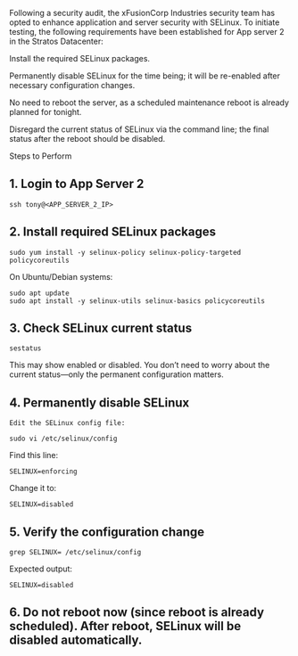 Following a security audit, the xFusionCorp Industries security team has opted to enhance application and server security with SELinux. To initiate testing, the following requirements have been established for App server 2 in the Stratos Datacenter:



Install the required SELinux packages.

Permanently disable SELinux for the time being; it will be re-enabled after necessary configuration changes.

No need to reboot the server, as a scheduled maintenance reboot is already planned for tonight.

Disregard the current status of SELinux via the command line; the final status after the reboot should be disabled.

Steps to Perform
## 1. Login to App Server 2
```
ssh tony@<APP_SERVER_2_IP>
```

## 2. Install required SELinux packages

```
sudo yum install -y selinux-policy selinux-policy-targeted policycoreutils
```
On Ubuntu/Debian systems:

```
sudo apt update
sudo apt install -y selinux-utils selinux-basics policycoreutils
```
## 3. Check SELinux current status
```
sestatus
```
This may show enabled or disabled. You don’t need to worry about the current status—only the permanent configuration matters.

## 4. Permanently disable SELinux
    Edit the SELinux config file:
```
sudo vi /etc/selinux/config
```
Find this line:
```
SELINUX=enforcing
```
Change it to:
```
SELINUX=disabled
```
## 5. Verify the configuration change
```
grep SELINUX= /etc/selinux/config

```
Expected output:
```
SELINUX=disabled
```

## 6. Do not reboot now (since reboot is already scheduled). After reboot, SELinux will be disabled automatically.


